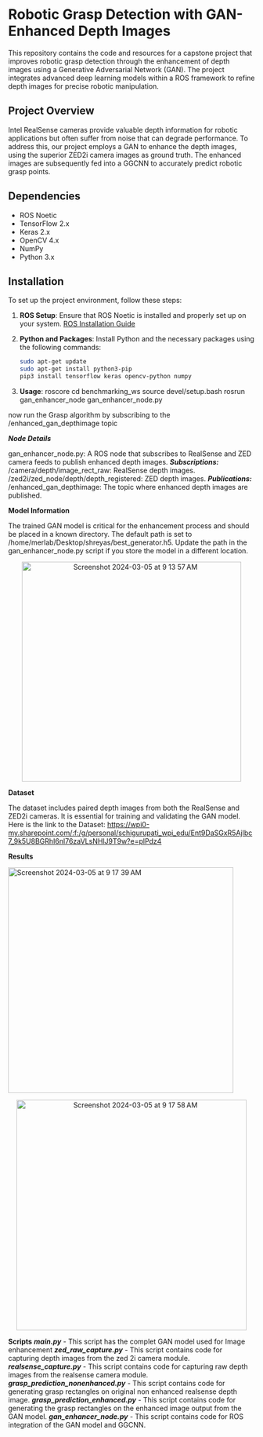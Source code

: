 # Robotic Grasp Detection with GAN-Enhanced Depth Images

This repository contains the code and resources for a capstone project that improves robotic grasp detection through the enhancement of depth images using a Generative Adversarial Network (GAN). The project integrates advanced deep learning models within a ROS framework to refine depth images for precise robotic manipulation.

## Project Overview

Intel RealSense cameras provide valuable depth information for robotic applications but often suffer from noise that can degrade performance. To address this, our project employs a GAN to enhance the depth images, using the superior ZED2i camera images as ground truth. The enhanced images are subsequently fed into a GGCNN to accurately predict robotic grasp points.

## Dependencies

- ROS Noetic
- TensorFlow 2.x
- Keras 2.x
- OpenCV 4.x
- NumPy
- Python 3.x

## Installation

To set up the project environment, follow these steps:

1. **ROS Setup**:
   Ensure that ROS Noetic is installed and properly set up on your system. [ROS Installation Guide](http://wiki.ros.org/noetic/Installation)

2. **Python and Packages**:
   Install Python and the necessary packages using the following commands:
   
   ```bash
   sudo apt-get update
   sudo apt-get install python3-pip
   pip3 install tensorflow keras opencv-python numpy

3. **Usage**:
    roscore
    cd benchmarking_ws
    source devel/setup.bash
    rosrun gan_enhancer_node gan_enhancer_node.py

now run the Grasp algorithm by subscribing to the /enhanced_gan_depthimage topic


***Node Details***

gan_enhancer_node.py: A ROS node that subscribes to RealSense and ZED camera feeds to publish enhanced depth images.
***Subscriptions:***
/camera/depth/image_rect_raw: RealSense depth images.
/zed2i/zed_node/depth/depth_registered: ZED depth images.
***Publications:***
/enhanced_gan_depthimage: The topic where enhanced depth images are published.

**Model Information**

The trained GAN model is critical for the enhancement process and should be placed in a known directory. The default path is set to /home/merlab/Desktop/shreyas/best_generator.h5. Update the path in the gan_enhancer_node.py script if you store the model in a different location.

<p align="center">
   <img width="448" alt="Screenshot 2024-03-05 at 9 13 57 AM" src="https://github.com/shreyas-chigurupati07/GAN-based-Image-Enhancement/assets/84034817/7cf1c4c2-ad06-43a4-b61a-19be3d625cec">
</p>


**Dataset**

The dataset includes paired depth images from both the RealSense and ZED2i cameras. It is essential for training and validating the GAN model. Here is the link to the Dataset: https://wpi0-my.sharepoint.com/:f:/g/personal/schigurupati_wpi_edu/Ent9DaSGxR5AjIbc7_9k5U8BGRhI6nl76zaVLsNHlJ9T9w?e=plPdz4

**Results**

<img width="460" alt="Screenshot 2024-03-05 at 9 17 39 AM" src="https://github.com/shreyas-chigurupati07/GAN-based-Image-Enhancement/assets/84034817/e5e58a7d-0296-4f93-9e41-57d1fcd29c56">
<p align="center">
   <img width="470" alt="Screenshot 2024-03-05 at 9 17 58 AM" src="https://github.com/shreyas-chigurupati07/GAN-based-Image-Enhancement/assets/84034817/1da15689-be80-499f-9ab0-62a81acc460a">
</p>

**Scripts**
***main.py*** - This script has the complet GAN model used for Image enhancement
***zed_raw_capture.py*** - This script contains code for capturing depth images from the zed 2i camera module.
***realsense_capture.py*** - This script contains code for capturing raw depth images from the realsense camera module.
***grasp_prediction_nonenhanced.py*** - This script contains code for generating grasp rectangles on original non enhanced realsense depth image.
***grasp_prediction_enhanced.py*** - This script contains code for generating the grasp rectangles on the enhanced image output from the GAN model.
***gan_enhancer_node.py*** - This script contains code for ROS integration of the GAN model and GGCNN. 
